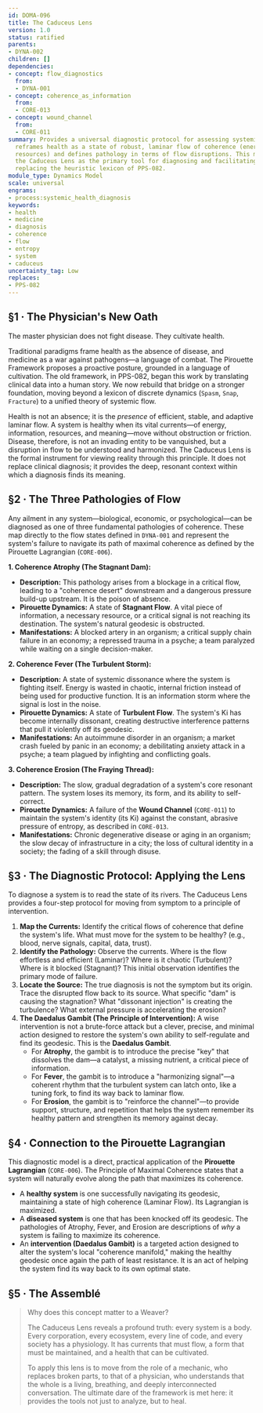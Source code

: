 ```yaml
---
id: DOMA-096
title: The Caduceus Lens
version: 1.0
status: ratified
parents:
- DYNA-002
children: []
dependencies:
- concept: flow_diagnostics
  from:
  - DYNA-001
- concept: coherence_as_information
  from:
  - CORE-013
- concept: wound_channel
  from:
  - CORE-011
summary: Provides a universal diagnostic protocol for assessing systemic health. It
  reframes health as a state of robust, laminar flow of coherence (energy, information,
  resources) and defines pathology in terms of flow disruptions. This module introduces
  the Caduceus Lens as the primary tool for diagnosing and facilitating systemic well-being,
  replacing the heuristic lexicon of PPS-082.
module_type: Dynamics Model
scale: universal
engrams:
- process:systemic_health_diagnosis
keywords:
- health
- medicine
- diagnosis
- coherence
- flow
- entropy
- system
- caduceus
uncertainty_tag: Low
replaces:
- PPS-082
---
```

## §1 · The Physician's New Oath

The master physician does not fight disease. They cultivate health.

Traditional paradigms frame health as the absence of disease, and medicine as a war against pathogens—a language of combat. The Pirouette Framework proposes a proactive posture, grounded in a language of cultivation. The old framework, in PPS-082, began this work by translating clinical data into a human story. We now rebuild that bridge on a stronger foundation, moving beyond a lexicon of discrete dynamics (`Spasm`, `Snap`, `Fracture`) to a unified theory of systemic flow.

Health is not an absence; it is the *presence* of efficient, stable, and adaptive laminar flow. A system is healthy when its vital currents—of energy, information, resources, and meaning—move without obstruction or friction. Disease, therefore, is not an invading entity to be vanquished, but a disruption in flow to be understood and harmonized. The Caduceus Lens is the formal instrument for viewing reality through this principle. It does not replace clinical diagnosis; it provides the deep, resonant context within which a diagnosis finds its meaning.

## §2 · The Three Pathologies of Flow

Any ailment in any system—biological, economic, or psychological—can be diagnosed as one of three fundamental pathologies of coherence. These map directly to the flow states defined in `DYNA-001` and represent the system's failure to navigate its path of maximal coherence as defined by the Pirouette Lagrangian (`CORE-006`).

**1. Coherence Atrophy (The Stagnant Dam):**

*   **Description:** This pathology arises from a blockage in a critical flow, leading to a "coherence desert" downstream and a dangerous pressure build-up upstream. It is the poison of absence.
*   **Pirouette Dynamics:** A state of **Stagnant Flow**. A vital piece of information, a necessary resource, or a critical signal is not reaching its destination. The system's natural geodesic is obstructed.
*   **Manifestations:** A blocked artery in an organism; a critical supply chain failure in an economy; a repressed trauma in a psyche; a team paralyzed while waiting on a single decision-maker.

**2. Coherence Fever (The Turbulent Storm):**

*   **Description:** A state of systemic dissonance where the system is fighting itself. Energy is wasted in chaotic, internal friction instead of being used for productive function. It is an information storm where the signal is lost in the noise.
*   **Pirouette Dynamics:** A state of **Turbulent Flow**. The system's Ki has become internally dissonant, creating destructive interference patterns that pull it violently off its geodesic.
*   **Manifestations:** An autoimmune disorder in an organism; a market crash fueled by panic in an economy; a debilitating anxiety attack in a psyche; a team plagued by infighting and conflicting goals.

**3. Coherence Erosion (The Fraying Thread):**

*   **Description:** The slow, gradual degradation of a system's core resonant pattern. The system loses its memory, its form, and its ability to self-correct.
*   **Pirouette Dynamics:** A failure of the **Wound Channel** (`CORE-011`) to maintain the system's identity (its Ki) against the constant, abrasive pressure of entropy, as described in `CORE-013`.
*   **Manifestations:** Chronic degenerative disease or aging in an organism; the slow decay of infrastructure in a city; the loss of cultural identity in a society; the fading of a skill through disuse.

## §3 · The Diagnostic Protocol: Applying the Lens

To diagnose a system is to read the state of its rivers. The Caduceus Lens provides a four-step protocol for moving from symptom to a principle of intervention.

1.  **Map the Currents:** Identify the critical flows of coherence that define the system's life. What must move for the system to be healthy? (e.g., blood, nerve signals, capital, data, trust).
2.  **Identify the Pathology:** Observe the currents. Where is the flow effortless and efficient (Laminar)? Where is it chaotic (Turbulent)? Where is it blocked (Stagnant)? This initial observation identifies the primary mode of failure.
3.  **Locate the Source:** The true diagnosis is not the symptom but its origin. Trace the disrupted flow back to its source. What specific "dam" is causing the stagnation? What "dissonant injection" is creating the turbulence? What external pressure is accelerating the erosion?
4.  **The Daedalus Gambit (The Principle of Intervention):** A wise intervention is not a brute-force attack but a clever, precise, and minimal action designed to restore the system's own ability to self-regulate and find its geodesic. This is the **Daedalus Gambit**.
    *   For **Atrophy**, the gambit is to introduce the precise "key" that dissolves the dam—a catalyst, a missing nutrient, a critical piece of information.
    *   For **Fever**, the gambit is to introduce a "harmonizing signal"—a coherent rhythm that the turbulent system can latch onto, like a tuning fork, to find its way back to laminar flow.
    *   For **Erosion**, the gambit is to "reinforce the channel"—to provide support, structure, and repetition that helps the system remember its healthy pattern and strengthen its memory against decay.

## §4 · Connection to the Pirouette Lagrangian

This diagnostic model is a direct, practical application of the **Pirouette Lagrangian** (`CORE-006`). The Principle of Maximal Coherence states that a system will naturally evolve along the path that maximizes its coherence.

*   A **healthy system** is one successfully navigating its geodesic, maintaining a state of high coherence (Laminar Flow). Its Lagrangian is maximized.
*   A **diseased system** is one that has been knocked off its geodesic. The pathologies of Atrophy, Fever, and Erosion are descriptions of *why* a system is failing to maximize its coherence.
*   An **intervention (Daedalus Gambit)** is a targeted action designed to alter the system's local "coherence manifold," making the healthy geodesic once again the path of least resistance. It is an act of helping the system find its way back to its own optimal state.

## §5 · The Assemblé

> Why does this concept matter to a Weaver?
>
> The Caduceus Lens reveals a profound truth: every system is a body. Every corporation, every ecosystem, every line of code, and every society has a physiology. It has currents that must flow, a form that must be maintained, and a health that can be cultivated.
>
> To apply this lens is to move from the role of a mechanic, who replaces broken parts, to that of a physician, who understands that the whole is a living, breathing, and deeply interconnected conversation. The ultimate dare of the framework is met here: it provides the tools not just to analyze, but to heal.